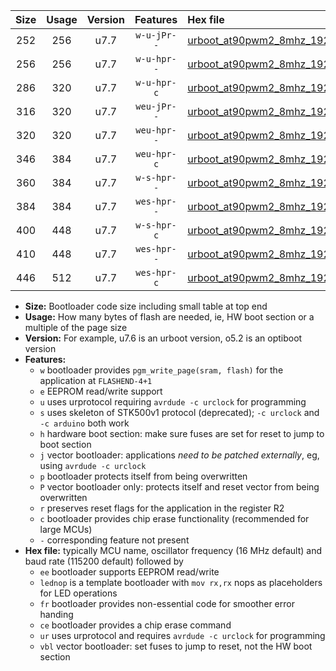 |Size|Usage|Version|Features|Hex file|
|:-:|:-:|:-:|:-:|:--|
|252|256|u7.7|`w-u-jPr--`|[urboot_at90pwm2_8mhz_19200bps_lednop_ur_vbl.hex](https://raw.githubusercontent.com/stefanrueger/urboot.hex/main/mcus/at90pwm2/fcpu_8mhz/19200_bps/urboot_at90pwm2_8mhz_19200bps_lednop_ur_vbl.hex)|
|256|256|u7.7|`w-u-hpr--`|[urboot_at90pwm2_8mhz_19200bps_lednop_fr_ur.hex](https://raw.githubusercontent.com/stefanrueger/urboot.hex/main/mcus/at90pwm2/fcpu_8mhz/19200_bps/urboot_at90pwm2_8mhz_19200bps_lednop_fr_ur.hex)|
|286|320|u7.7|`w-u-hpr-c`|[urboot_at90pwm2_8mhz_19200bps_lednop_fr_ce_ur.hex](https://raw.githubusercontent.com/stefanrueger/urboot.hex/main/mcus/at90pwm2/fcpu_8mhz/19200_bps/urboot_at90pwm2_8mhz_19200bps_lednop_fr_ce_ur.hex)|
|316|320|u7.7|`weu-jPr--`|[urboot_at90pwm2_8mhz_19200bps_ee_lednop_ur_vbl.hex](https://raw.githubusercontent.com/stefanrueger/urboot.hex/main/mcus/at90pwm2/fcpu_8mhz/19200_bps/urboot_at90pwm2_8mhz_19200bps_ee_lednop_ur_vbl.hex)|
|320|320|u7.7|`weu-hpr--`|[urboot_at90pwm2_8mhz_19200bps_ee_lednop_fr_ur.hex](https://raw.githubusercontent.com/stefanrueger/urboot.hex/main/mcus/at90pwm2/fcpu_8mhz/19200_bps/urboot_at90pwm2_8mhz_19200bps_ee_lednop_fr_ur.hex)|
|346|384|u7.7|`weu-hpr-c`|[urboot_at90pwm2_8mhz_19200bps_ee_lednop_fr_ce_ur.hex](https://raw.githubusercontent.com/stefanrueger/urboot.hex/main/mcus/at90pwm2/fcpu_8mhz/19200_bps/urboot_at90pwm2_8mhz_19200bps_ee_lednop_fr_ce_ur.hex)|
|360|384|u7.7|`w-s-hpr--`|[urboot_at90pwm2_8mhz_19200bps_lednop_fr.hex](https://raw.githubusercontent.com/stefanrueger/urboot.hex/main/mcus/at90pwm2/fcpu_8mhz/19200_bps/urboot_at90pwm2_8mhz_19200bps_lednop_fr.hex)|
|384|384|u7.7|`wes-hpr--`|[urboot_at90pwm2_8mhz_19200bps_ee.hex](https://raw.githubusercontent.com/stefanrueger/urboot.hex/main/mcus/at90pwm2/fcpu_8mhz/19200_bps/urboot_at90pwm2_8mhz_19200bps_ee.hex)|
|400|448|u7.7|`w-s-hpr-c`|[urboot_at90pwm2_8mhz_19200bps_lednop_fr_ce.hex](https://raw.githubusercontent.com/stefanrueger/urboot.hex/main/mcus/at90pwm2/fcpu_8mhz/19200_bps/urboot_at90pwm2_8mhz_19200bps_lednop_fr_ce.hex)|
|410|448|u7.7|`wes-hpr--`|[urboot_at90pwm2_8mhz_19200bps_ee_lednop_fr.hex](https://raw.githubusercontent.com/stefanrueger/urboot.hex/main/mcus/at90pwm2/fcpu_8mhz/19200_bps/urboot_at90pwm2_8mhz_19200bps_ee_lednop_fr.hex)|
|446|512|u7.7|`wes-hpr-c`|[urboot_at90pwm2_8mhz_19200bps_ee_lednop_fr_ce.hex](https://raw.githubusercontent.com/stefanrueger/urboot.hex/main/mcus/at90pwm2/fcpu_8mhz/19200_bps/urboot_at90pwm2_8mhz_19200bps_ee_lednop_fr_ce.hex)|

- **Size:** Bootloader code size including small table at top end
- **Usage:** How many bytes of flash are needed, ie, HW boot section or a multiple of the page size
- **Version:** For example, u7.6 is an urboot version, o5.2 is an optiboot version
- **Features:**
  + `w` bootloader provides `pgm_write_page(sram, flash)` for the application at `FLASHEND-4+1`
  + `e` EEPROM read/write support
  + `u` uses urprotocol requiring `avrdude -c urclock` for programming
  + `s` uses skeleton of STK500v1 protocol (deprecated); `-c urclock` and `-c arduino` both work
  + `h` hardware boot section: make sure fuses are set for reset to jump to boot section
  + `j` vector bootloader: applications *need to be patched externally*, eg, using `avrdude -c urclock`
  + `p` bootloader protects itself from being overwritten
  + `P` vector bootloader only: protects itself and reset vector from being overwritten
  + `r` preserves reset flags for the application in the register R2
  + `c` bootloader provides chip erase functionality (recommended for large MCUs)
  + `-` corresponding feature not present
- **Hex file:** typically MCU name, oscillator frequency (16 MHz default) and baud rate (115200 default) followed by
  + `ee` bootloader supports EEPROM read/write
  + `lednop` is a template bootloader with `mov rx,rx` nops as placeholders for LED operations
  + `fr` bootloader provides non-essential code for smoother error handing
  + `ce` bootloader provides a chip erase command
  + `ur` uses urprotocol and requires `avrdude -c urclock` for programming
  + `vbl` vector bootloader: set fuses to jump to reset, not the HW boot section
